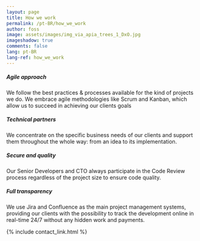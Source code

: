 ```yaml
---
layout: page
title: How we work
permalink: /pt-BR/how_we_work
author: foss
image: assets/images/img_via_apia_trees_1_DxO.jpg
imageshadow: true
comments: false
lang: pt-BR
lang-ref: how_we_work
---
```


<h5>Agile approach</h5>
We follow the best practices & processes available for the kind of projects we do. We embrace agile methodologies like Scrum and Kanban,  which allow us to succeed in achieving our clients goals

<h5>Technical partners</h5>
We concentrate on the specific business needs of our clients and support them throughout the whole way: from an idea to its implementation.

<h5>Secure and quality</h5>
Our Senior Developers and CTO always participate in the Code Review process regardless of the project size to ensure code quality.

<h5>Full transparency</h5>
We use Jira and Confluence as the main project management systems, providing our clients with the possibility to track the development online in real-time 24/7 without any hidden work and payments.


{% include contact_link.html %}